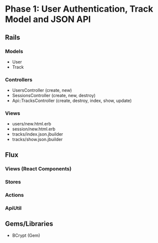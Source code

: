 # Phase 1: User Authentication, Track Model and JSON API

## Rails
### Models
* User
* Track

### Controllers
* UsersController (create, new)
* SessionsController (create, new, destroy)
* Api::TracksController (create, destroy, index, show, update)

### Views
* users/new.html.erb
* session/new.html.erb
* tracks/index.json.jbuilder
* tracks/show.json.jbuilder

## Flux
### Views (React Components)

### Stores

### Actions

### ApiUtil

## Gems/Libraries
* BCrypt (Gem)
